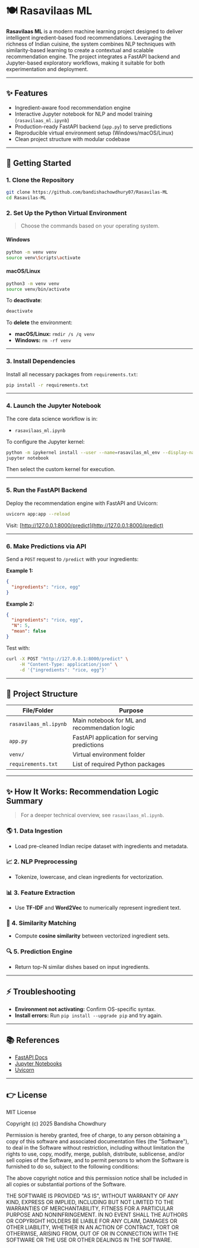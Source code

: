 
# 🍽️ Rasavilaas ML

**Rasavilaas ML** is a modern machine learning project designed to deliver intelligent ingredient-based food recommendations. Leveraging the richness of Indian cuisine, the system combines NLP techniques with similarity-based learning to create a contextual and scalable recommendation engine. The project integrates a FastAPI backend and Jupyter-based exploratory workflows, making it suitable for both experimentation and deployment.

---

## ✨ Features

- Ingredient-aware food recommendation engine
- Interactive Jupyter notebook for NLP and model training (`rasavilaas_ml.ipynb`)
- Production-ready FastAPI backend (`app.py`) to serve predictions
- Reproducible virtual environment setup (Windows/macOS/Linux)
- Clean project structure with modular codebase

---

## 🚀 Getting Started

### 1. Clone the Repository

```bash
git clone https://github.com/bandishachowdhury07/Rasavilas-ML
cd Rasavilas-ML
```

### 2. Set Up the Python Virtual Environment

> Choose the commands based on your operating system.

#### Windows
```bash
python -m venv venv
source venv\Scripts\activate
```

#### macOS/Linux
```bash
python3 -m venv venv
source venv/bin/activate
```

To **deactivate**:
```bash
deactivate
```

To **delete** the environment:
- **macOS/Linux:** `rmdir /s /q venv`
- **Windows:** `rm -rf venv`

---

### 3. Install Dependencies

Install all necessary packages from `requirements.txt`:

```bash
pip install -r requirements.txt
```

---

### 4. Launch the Jupyter Notebook

The core data science workflow is in:

- `rasavilaas_ml.ipynb`

To configure the Jupyter kernel:
```bash
python -m ipykernel install --user --name=rasavilas_ml_env --display-name="Python (rasavilas_ml_env 3.12.10)"
jupyter notebook
```

Then select the custom kernel for execution.

---

### 5. Run the FastAPI Backend

Deploy the recommendation engine with FastAPI and Uvicorn:

```bash
uvicorn app:app --reload
```

Visit: [http://127.0.0.1:8000/predict](http://127.0.0.1:8000/predict)

---

### 6. Make Predictions via API

Send a `POST` request to `/predict` with your ingredients:

**Example 1:**
```json
{
  "ingredients": "rice, egg"
}
```

**Example 2:**
```json
{
  "ingredients": "rice, egg",
  "N": 5,
  "mean": false
}
```

Test with:
```bash
curl -X POST "http://127.0.0.1:8000/predict" \
     -H "Content-Type: application/json" \
     -d '{"ingredients": "rice, egg"}'
```

---

## 📁 Project Structure

| File/Folder           | Purpose                                       |
|-----------------------|-----------------------------------------------|
| `rasavilaas_ml.ipynb` | Main notebook for ML and recommendation logic |
| `app.py`              | FastAPI application for serving predictions   |
| `venv/`               | Virtual environment folder                    |
| `requirements.txt`    | List of required Python packages              |

---

## ✨ How It Works: Recommendation Logic Summary

> For a deeper technical overview, see `rasavilaas_ml.ipynb`.

### 🌎 1. Data Ingestion
- Load pre-cleaned Indian recipe dataset with ingredients and metadata.

### 📈 2. NLP Preprocessing
- Tokenize, lowercase, and clean ingredients for vectorization.

### 📊 3. Feature Extraction
- Use **TF-IDF** and **Word2Vec** to numerically represent ingredient text.

### 🔗 4. Similarity Matching
- Compute **cosine similarity** between vectorized ingredient sets.

### 🔍 5. Prediction Engine
- Return top-N similar dishes based on input ingredients.

---

## ⚡ Troubleshooting

- **Environment not activating:** Confirm OS-specific syntax.
- **Install errors:** Run `pip install --upgrade pip` and try again.

---

## 📚 References

- [FastAPI Docs](https://fastapi.tiangolo.com/)
- [Jupyter Notebooks](https://jupyter.org/documentation)
- [Uvicorn](https://www.uvicorn.org/)

---

## 👉 License

MIT License

Copyright (c) 2025 Bandisha Chowdhury

Permission is hereby granted, free of charge, to any person obtaining a copy
of this software and associated documentation files (the "Software"), to deal
in the Software without restriction, including without limitation the rights
to use, copy, modify, merge, publish, distribute, sublicense, and/or sell
copies of the Software, and to permit persons to whom the Software is
furnished to do so, subject to the following conditions:

The above copyright notice and this permission notice shall be included in all
copies or substantial portions of the Software.

THE SOFTWARE IS PROVIDED "AS IS", WITHOUT WARRANTY OF ANY KIND, EXPRESS OR
IMPLIED, INCLUDING BUT NOT LIMITED TO THE WARRANTIES OF MERCHANTABILITY,
FITNESS FOR A PARTICULAR PURPOSE AND NONINFRINGEMENT. IN NO EVENT SHALL THE
AUTHORS OR COPYRIGHT HOLDERS BE LIABLE FOR ANY CLAIM, DAMAGES OR OTHER
LIABILITY, WHETHER IN AN ACTION OF CONTRACT, TORT OR OTHERWISE, ARISING FROM,
OUT OF OR IN CONNECTION WITH THE SOFTWARE OR THE USE OR OTHER DEALINGS IN THE
SOFTWARE.
